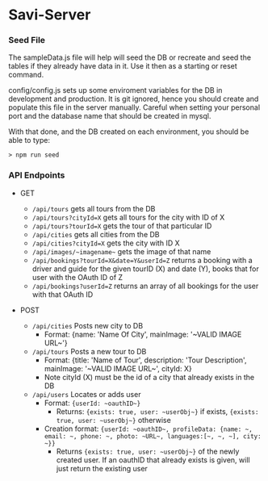 # Savi-Server

### Seed File

The sampleData.js file will help will seed the DB or recreate and seed the tables if they already have data in it. Use it then as a starting or reset command.

config/config.js sets up some enviroment variables for the DB in development and production. It is git ignored, hence you should create and populate this file in the server manually. Careful when setting your personal port and the database name that should be created in mysql.

With that done, and the DB created on each environment, you should be able to type:

```> npm run seed```


### API Endpoints
- GET
  - `/api/tours` gets all tours from the DB
  - `/api/tours?cityId=X` gets all tours for the city with ID of X
  - `/api/tours?tourId=X` gets the tour of that particular ID
  - `/api/cities` gets all cities from the DB
  - `/api/cities?cityId=X` gets the city with ID X
  - `/api/images/~imagename~` gets the image of that name
  - `/api/bookings?tourId=X&date=Y&userId=Z` returns a booking with a driver and guide for the given tourID (X) and date (Y), books that for user with the OAuth ID of Z
  - `/api/bookings?userId=Z` returns an array of all bookings for the user with that OAuth ID

- POST
  - `/api/cities` Posts new city to DB
    - Format: {name: 'Name Of City', mainImage: '~VALID IMAGE URL~'}
  - `/api/tours` Posts a new tour to DB
    - Format: {title: 'Name of Tour', description: 'Tour Description', mainImage: '~VALID IMAGE URL~', cityId: X}
    - Note cityId (X) must be the id of a city that already exists in the DB
  - `/api/users` Locates or adds user
    - Format: `{userId: ~oauthID~}`
      - Returns: `{exists: true, user: ~userObj~}` if exists, `{exists: true, user: ~userObj~}` otherwise
    - Creation format: `{userId: ~oauthID~, profileData: {name: ~, email: ~, phone: ~, photo: ~URL~, languages:[~, ~, ~], city: ~}}`
      - Returns `{exists: true, user: ~userObj~}` of the newly created user. If an oauthID that already exists is given, will just return the existing user